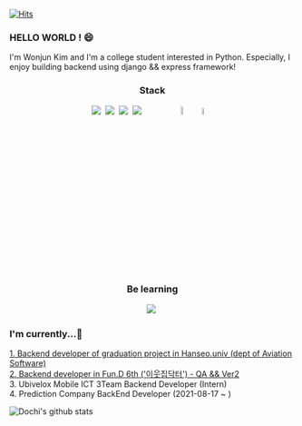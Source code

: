    [![Hits](https://hits.seeyoufarm.com/api/count/incr/badge.svg?url=https%3A%2F%2Fgithub.com%2Fdeveloper-Wonjun%2Fhit-counter&count_bg=%2379C83D&title_bg=%23555555&icon=&icon_color=%23E7E7E7&title=hits&edge_flat=false)](https://hits.seeyoufarm.com)
  
### HELLO WORLD ! 😄

I'm Wonjun Kim and I'm a college student interested in Python. Especially, I enjoy building backend using django && express framework!

<h3 align="center">Stack</h3>
<p align="center">
<img src="https://img.shields.io/badge/Python-3776AB?style={style}&logo=Python&logoColor=white"/></a>&nbsp
<img src="https://img.shields.io/badge/Django-092E20?style={style}&logo=Django&logoColor=white"/></a>&nbsp
<img src="https://img.shields.io/badge/Node.js-339933?style={style}&logo=Node.js&logoColor=white"/></a>&nbsp
<img src="https://img.shields.io/badge/MySQL-4479A1?style={style}&logo=MySQL&logoColor=white" /></a>&nbsp &nbsp &nbsp &nbsp &nbsp &nbsp &nbsp 
<img src="https://img.shields.io/badge/HTML5-E34F26?style={style}&logo=HTML5&logoColor=white"  height="6.2%" width="6.2%"/></a>&nbsp
<img src="https://img.shields.io/badge/CSS3-1572B6?style={style}&logo=CSS3&logoColor=white"  height="5.5%" width="5.5%"/></a>&nbsp

<br><br>

</p>

<h3 align="center">Be learning</h3>
<p align="center">
<img src="https://img.shields.io/badge/Java-007396?style={style}&logo=Java&logoColor=white"/></a>&nbsp
</p>

### I'm currently...🤔

  <a href="https://github.com/developer-Wonjun/Success_Backend">1. Backend developer of graduation project in Hanseo.univ (dept of Aviation Software)</a><br>
  <a href="https://github.com/Team-MySide">2. Backend developer in Fun.D 6th ('이웃집닥터') - QA && Ver2 </a><br>
  3. Ubivelox Mobile ICT 3Team Backend Developer (Intern) <br>
  4. Prediction Company BackEnd Developer (2021-08-17 ~ )

![Dochi's github stats](https://github-readme-stats.vercel.app/api?username=developer-Wonjun&show_icons=true)
<!--
**developer-Wonjun/developer-Wonjun** is a ✨ _special_ ✨ repository because its `README.md` (this file) appears on your GitHub profile.

Here are some ideas to get you started:

- 🔭 I’m currently working on ...
- 🌱 I’m currently learning ...
- 👯 I’m looking to collaborate on ...
- 🤔 I’m looking for help with ...
- 💬 Ask me about ...
- 📫 How to reach me: ...
- 😄 Pronouns: ...
- ⚡ Fun fact: ...
-->
